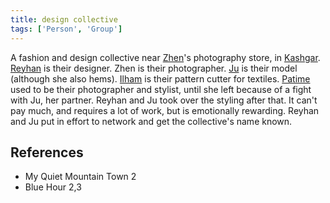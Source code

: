 ```yaml
---
title: design collective
tags: ['Person', 'Group']
---
```

A fashion and design collective near [Zhen](/_wiki/zhen.md)'s photography store, in [Kashgar](/_wiki/kashgar.md). [Reyhan](/_wiki/reyhan.md) is their designer. Zhen is their photographer. [Ju](/_wiki/ju.md) is their model (although she also hems). [Ilham](/_wiki/ilham.md) is their pattern cutter for textiles. [Patime](/_wiki/patime.md) used to be their photographer and stylist, until she left because of a fight with Ju, her partner. Reyhan and Ju took over the styling after that. It can't pay much, and requires a lot of work, but is emotionally rewarding. Reyhan and Ju put in effort to network and get the collective's name known.

## References
- My Quiet Mountain Town 2
- Blue Hour 2,3
